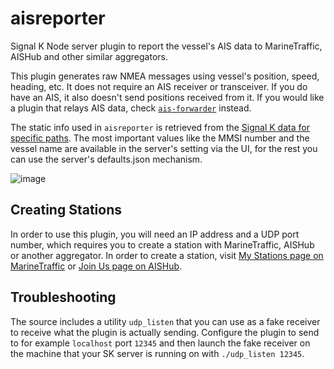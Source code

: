 # aisreporter
Signal K Node server plugin to report the vessel's AIS data to MarineTraffic, AISHub and other similar aggregators.

This plugin generates raw NMEA messages using vessel's position, speed, heading, etc. It does not require an AIS receiver or transceiver. If you do have an AIS, it also doesn't send positions received from it. If you would like a plugin that relays AIS data, check [`ais-forwarder`](https://github.com/hkapanen/ais-forwarder) instead.

The static info used in `aisreporter` is retrieved from the [Signal K data for specific paths](https://github.com/SignalK/aisreporter/blob/a14562cd3f3f535f040368f59307bfa6c116ddb1/src/index.ts#L210-L216). The most important values like the MMSI number and the vessel name are available in the server's setting via the UI, for the rest you can use the server's defaults.json mechanism.

![image](https://user-images.githubusercontent.com/1049678/30029804-6207916a-9193-11e7-99d1-fbca6a9c8627.png)

## Creating Stations
In order to use this plugin, you will need an IP address and a UDP port number, which requires you to create a station with MarineTraffic, AISHub or another aggregator. In order to create a station, visit [My Stations page on MarineTraffic](https://www.marinetraffic.com/en/users/my_account/stations/index) or [Join Us page on AISHub](https://www.aishub.net/join-us).

## Troubleshooting

The source includes a utility `udp_listen` that you can use as a fake receiver to receive what the plugin is actually sending. Configure the plugin to send to for example `localhost` port `12345` and then launch the fake receiver on the machine that your SK server is running on with `./udp_listen 12345`.
